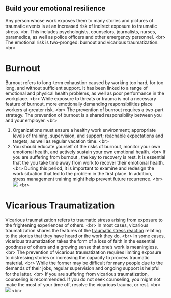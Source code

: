 
## Build your emotional resilience

Any person whose work exposes them to many stories and pictures of traumatic events is at an increased risk of indirect exposure to traumatic stress.
&lt;br.
This includes psychologists, counselors, journalists, nurses, paramedics, as well as police officers and other emergency personnel.
&lt;br&gt;
The emotional risk is two-pronged: burnout and vicarious traumatization.
&lt;br&gt;
# Burnout
Burnout refers to long-term exhaustion caused by working too hard, for too long, and without sufficient support. It has been linked to a range of emotional and physical health problems, as well as poor performance in the workplace.
&lt;br&gt;
While exposure to threats or trauma is not a necessary feature of burnout, more emotionally demanding responsibilities place workers at greater risk.
&lt;br&gt;
The prevention of burnout requires a two-part strategy. The prevention of burnout is a shared responsibility between you and your employer.
&lt;br&gt;
1. Organizations must ensure a healthy work environment; appropriate levels of training, supervision, and support; reachable expectations and targets; as well as regular vacation time.
&lt;br&gt;
2. You should educate yourself of the risks of burnout, monitor your own emotional health, and actively sustain your own emotional health.
&lt;br&gt;
If you are suffering from burnout , the key to recovery is rest. It is essential that the you take time away from work to recover their emotional health.
&lt;br&gt;
During this period, it is important to examine and redesign the work situation that led to the problem in the first place. In addition, stress management training might help prevent future recurrence.
&lt;br&gt;
![](recap.png)
&lt;br&gt;
# Vicarious Traumatization
Vicarious traumatization refers to traumatic stress arising from exposure to the frightening experiences of others.
&lt;br&gt;
In most cases, vicarious traumatization shares the features of the [traumatic stress reaction](en/topics/understand-2-security/2-your-well-being/3-4-learn.md) relating to the stories that they have heard or the work they do.
&lt;br&gt;
In some cases, vicarious traumatization takes the form of a loss of faith in the essential goodness of others and a growing sense that one’s work is meaningless.
&lt;br&gt;
The prevention of vicarious traumatization requires limiting exposure to distressing stories or increasing the capacity to process traumatic material.
&lt;br&gt;
While the former may be difficult for many people due to the demands of their jobs, regular supervision and ongoing support is helpful for the latter.
&lt;br&gt;
 If you are suffering from vicarious traumatization, counseling is recommended. If you do not seek counseling, you might not make the most of your time off, resolve the vicarious trauma, or rest.
 &lt;br&gt;
 ![](recap.png)
 &lt;br&gt;
